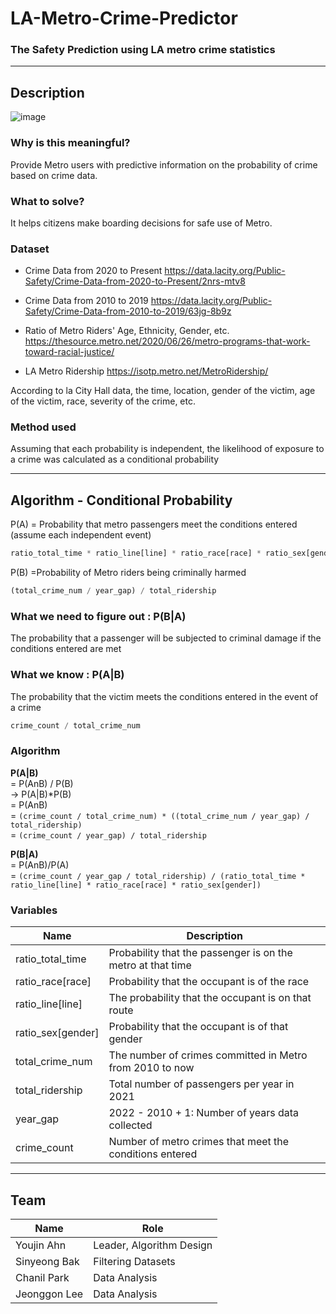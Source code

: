 # LA-Metro-Crime-Predictor
### The Safety Prediction using LA metro crime statistics

---

## Description
![image](https://user-images.githubusercontent.com/56395764/230440107-dbfaf305-c44e-4c30-b438-b6ddbf452426.png)

### Why is this meaningful?
Provide Metro users with predictive information on the probability of crime based on crime data.

### What to solve?
It helps citizens make boarding decisions for safe use of Metro.

### Dataset
- Crime Data from 2020 to Present
https://data.lacity.org/Public-Safety/Crime-Data-from-2020-to-Present/2nrs-mtv8

- Crime Data from 2010 to 2019
https://data.lacity.org/Public-Safety/Crime-Data-from-2010-to-2019/63jg-8b9z

- Ratio of Metro Riders' Age, Ethnicity, Gender, etc.
https://thesource.metro.net/2020/06/26/metro-programs-that-work-toward-racial-justice/

- LA Metro Ridership
https://isotp.metro.net/MetroRidership/

According to la City Hall data, the time, location, gender of the victim, age of the victim, race, severity of the crime, etc.

### Method used 
Assuming that each probability is independent, the likelihood of exposure to a crime was calculated as a conditional probability

---

## Algorithm - Conditional Probability
P(A) = Probability that metro passengers meet the conditions entered (assume each independent event) 

```python
ratio_total_time * ratio_line[line] * ratio_race[race] * ratio_sex[gender]
```

P(B) =Probability of Metro riders being criminally harmed
```python
(total_crime_num / year_gap) / total_ridership
```

### What we need to figure out : P(B|A)
The probability that a passenger will be subjected to criminal damage if the conditions entered are met

### What we know : P(A|B)
The probability that the victim meets the conditions entered in the event of a crime
```python
crime_count / total_crime_num
```

### Algorithm
**P(A|B)**  
= P(AnB) / P(B)  
-> P(A|B)*P(B)   
= P(AnB)  
= `(crime_count / total_crime_num) * ((total_crime_num / year_gap) / total_ridership)`  
= `(crime_count / year_gap) / total_ridership`  

**P(B|A)**  
= P(AnB)/P(A)  
= `(crime_count / year_gap / total_ridership) / (ratio_total_time * ratio_line[line] * ratio_race[race] * ratio_sex[gender])`


### Variables
|Name|Description|
|------|---|
|ratio_total_time|Probability that the passenger is on the metro at that time|
|ratio_race[race]|Probability that the occupant is of the race|
|ratio_line[line]|The probability that the occupant is on that route|
|ratio_sex[gender]|Probability that the occupant is of that gender|
|total_crime_num|The number of crimes committed in Metro from 2010 to now|
|total_ridership|Total number of passengers per year in 2021|
|year_gap|2022 - 2010 + 1: Number of years data collected|
|crime_count|Number of metro crimes that meet the conditions entered|

---

## Team
|Name|Role|
|------|---|
|Youjin Ahn|Leader, Algorithm Design|
|Sinyeong Bak|Filtering Datasets|
|Chanil Park|Data Analysis|
|Jeonggon Lee|Data Analysis|
